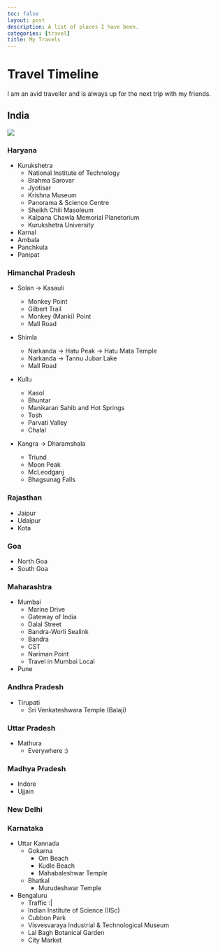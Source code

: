 ```yaml
---
toc: false
layout: post
description: A list of places I have been.
categories: [travel]
title: My Travels
---
```

# Travel Timeline

I am an avid traveller and is always up for the next trip with my friends.

## India

<img src="https://www.mapsofindia.com/maps/india/india-political-map.gif" >

### Haryana
- Kurukshetra
    * National Institute of Technology
    * Brahma Sarovar
    * Jyotisar
    * Krishna Museum
    * Panorama & Science Centre
    * Sheikh Chili Masoleum
    * Kalpana Chawla Memorial Planetorium
    * Kurukshetra University
- Karnal
- Ambala
- Panchkula
- Panipat

### Himanchal Pradesh

- Solan -> Kasauli
    * Monkey Point
    * Gilbert Trail
    * Monkey (Manki) Point
    * Mall Road

- Shimla
    * Narkanda -> Hatu Peak -> Hatu Mata Temple
    * Narkanda -> Tannu Jubar Lake
    * Mall Road

- Kullu
    * Kasol
    * Bhuntar
    * Manikaran Sahib and Hot Springs
    * Tosh
    * Parvati Valley
    * Chalal

- Kangra -> Dharamshala
    * Triund
    * Moon Peak
    * McLeodganj
    * Bhagsunag Falls

### Rajasthan
- Jaipur
- Udaipur
- Kota

### Goa
- North Goa
- South Goa


### Maharashtra
- Mumbai
    * Marine Drive
    * Gateway of India
    * Dalal Street
    * Bandra-Worli Sealink
    * Bandra
    * CST
    * Nariman Point
    * Travel in Mumbai Local
- Pune


### Andhra Pradesh
- Tirupati
    * Sri Venkateshwara Temple (Balaji)


### Uttar Pradesh
- Mathura
    * Everywhere :)


### Madhya Pradesh
- Indore
- Ujjain


### New Delhi


### Karnataka
- Uttar Kannada
    * Gokarna
        - Om Beach
        - Kudle Beach
        - Mahabaleshwar Temple
    * Bhatkal
        - Murudeshwar Temple
- Bengaluru
    * Traffic :|
    * Indian Institute of Science (IISc)
    * Cubbon Park
    * Visvesvaraya Industrial & Technological Museum
    * Lal Bagh Botanical Garden
    * City Market



